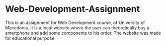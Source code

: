 # Web-Development-Assignment
This is an assignment for Web Development course, of University of Macedonia. 
It is a local website where the user can theoretically buy a smartphone and add some components to his order. 
The website was made for educational purpose.
